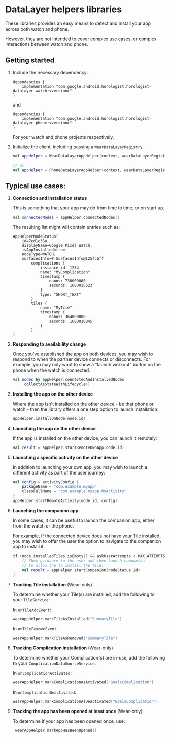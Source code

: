 # DataLayer helpers libraries

These libraries provides an easy means to detect and install your app across both watch and phone.

However, they are not intended to cover complex use cases, or complex interactions between watch and
phone.

## Getting started

1.  Include the necessary dependency:

    ```
    dependencies {
        implementation "com.google.android.horologist:horologist-datalayer-watch:<version>"
    }
    ```

    and

    ```
    dependencies {
        implementation "com.google.android.horologist:horologist-datalayer-phone:<version>"
    }
    ```

    For your watch and phone projects respectively.

1.  Initialize the client, including passing a `WearDataLayerRegistry`.

    ```kotlin
    val appHelper = WearDataLayerAppHelper(context, wearDataLayerRegistry, scope)

    // or
    val appHelper = PhoneDataLayerAppHelper(context, wearDataLayerRegistry)
    ```

## Typical use cases:

1.  **Connection and installation status**

    This is something that your app may do from time to time, or on start up.

    ```kotlin
    val connectedNodes = appHelper.connectedNodes()
    ```

    The resulting list might will contain entries such as:

    ```
    AppHelperNodeStatus(
        id=7cd1c38a,
        displayName=Google Pixel Watch,
        isAppInstalled=true,
        nodeType=WATCH,
        surfacesInfo=# SurfacesInfo@125fcbff
            complications {
                instance_id: 1234
                name: "MyComplication"
                timestamp {
                    nanos: 738000000
                    seconds: 1680015523
                }
                type: "SHORT_TEXT"
            }
            tiles {
                name: "MyTile"
                timestamp {
                    nanos: 364000000
                    seconds: 1680016845
                }
            }
    )
    ```

1.  **Responding to availability change**

    Once you've established the app on both devices, you may wish to respond to when the partner
    device connects or disconnects. For example, you may only want to show a "launch workout" button
    on the phone when the watch is connected.

    ```kotlin
    val nodes by appHelper.connectedAndInstalledNodes
        .collectAsStateWithLifecycle()
    ```

1.  **Installing the app on the other device**

    Where the app isn't installed on the other device - be that phone or watch - then the library offers
    a one step option to launch installation:

    ```kotlin
    appHelper.installOnNode(node.id)
    ```

1.  **Launching the app on the other device**

    If the app is installed on the other device, you can launch it remotely:

    ```kotlin
    val result = appHelper.startRemoteOwnApp(node.id)
    ```

1.  **Launching a specific activity on the other device**

    In addition to launching your own app, you may wish to launch a different
    activity as part of the user journey:

    ```kotlin
    val config = activityConfig { 
        packageName = "com.example.myapp"
        classFullName = "com.example.myapp.MyActivity"
    }
    appHelper.startRemoteActivity(node.id, config)
    ```

1.  **Launching the companion app**

    In some cases, it can be useful to launch the companion app, either from the watch or the phone.

    For example, if the connected device does not have your Tile installed, you may wish to offer the
    user the option to navigate to the companion app to install it:

    ```kotlin
    if (node.installedTiles.isEmpty() && askUserAttempts < MAX_ATTEMPTS) {
        // Show guidance to the user and then launch companion
        // to allow the to install the Tile.
        val result = appHelper.startCompanion(nodeStatus.id)
    }
    ```

1.  **Tracking Tile installation** (Wear-only)

    To determine whether your Tile(s) are installed, add the following to your `TileService`:

    In `onTileAddEvent`:

    ```kotlin
    wearAppHelper.markTileAsInstalled("SummaryTile")
    ```

    In `onTileRemoveEvent`:

    ```kotlin
    wearAppHelper.markTileAsRemoved("SummaryTile")
    ```

1.  **Tracking Complication installation** (Wear-only)

    To determine whether your Complication(s) are in-use, add the following to your `ComplicationDataSourceService`:

    In `onComplicationActivated`:

    ```kotlin
    wearAppHelper.markComplicationAsActivated("GoalsComplication")
    ```

    In `onComplicationDeactivated`:

    ```kotlin
    wearAppHelper.markComplicationAsDeactivated("GoalsComplication")
    ```

3. **Tracking the app has been opened at least once** (Wear-only)

   To determine if your app has been opened once, use: 

   ```kotlin
    wearAppHelper.markAppHasBeenOpened()
    ```    



    
